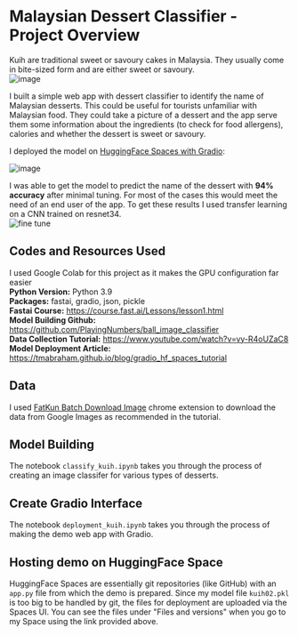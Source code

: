 # Malaysian Dessert Classifier - Project Overview

Kuih are traditional sweet or savoury cakes in Malaysia. They usually come in bite-sized form and are either sweet or savoury.<br>
![image](https://user-images.githubusercontent.com/71859510/190304266-853bc71c-a25d-4cb9-8af2-3529352a04f1.png)<br>

I built a simple web app with dessert classifier to identify the name of Malaysian desserts. This could be useful for tourists unfamiliar with Malaysian food. They could take a picture of a dessert and the app serve them some information about the ingredients (to check for food allergens), calories and whether the dessert is sweet or savoury.


I deployed the model on [HuggingFace Spaces with Gradio](https://huggingface.co/spaces/haseena97/malaysian_dessert):

![image](https://user-images.githubusercontent.com/71859510/190296726-f9d00afe-c99c-49a6-8355-7c798032f43d.png)



I was able to get the model to predict the name of the dessert with **94% accuracy** after minimal tuning. For most of the cases this would meet the need of an end user of the app. To get these results I used transfer learning on a CNN trained on resnet34.<br>
![fine tune](https://user-images.githubusercontent.com/71859510/190294716-0a6aeaec-eed7-4789-9c7a-dcdc0dc2942d.PNG)


## Codes and Resources Used
I used Google Colab for this project as it makes the GPU configuration far easier<br>
**Python Version:** Python 3.9<br>
**Packages:** fastai, gradio, json, pickle<br>
**Fastai Course:** https://course.fast.ai/Lessons/lesson1.html<br>
**Model Building Github:** https://github.com/PlayingNumbers/ball_image_classifier<br>
**Data Collection Tutorial:** https://www.youtube.com/watch?v=vy-R4oUZaC8<br>
**Model Deployment Article:** https://tmabraham.github.io/blog/gradio_hf_spaces_tutorial<br>

## Data
I used [FatKun Batch Download Image](https://chrome.google.com/webstore/detail/fatkun-batch-download-ima/nnjjahlikiabnchcpehcpkdeckfgnohf) chrome extension to download the data from Google Images as recommended in the tutorial.

## Model Building
The notebook `classify_kuih.ipynb` takes you through the process of creating an image classifer for various types of desserts.

## Create Gradio Interface
The notebook `deployment_kuih.ipynb` takes you through the process of making the demo web app with Gradio.

## Hosting demo on HuggingFace Space
HuggingFace Spaces are essentially git repositories (like GitHub) with an `app.py` file from which the demo is prepared. Since my model file `kuih02.pkl` is too big to be handled by git, the files for deployment are uploaded via the Spaces UI. You can see the files under "Files and versions" when you go to my Space using the link provided above.

